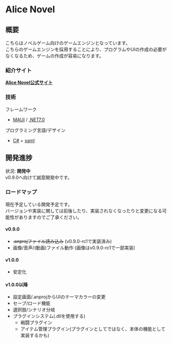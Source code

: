 # Alice Novel

## 概要
こちらはノベルゲーム向けのゲームエンジンとなっています。<br />
こちらのゲームエンジンを採用することにより、プログラムやUIの作成の必要がなくなるため、ゲームの作成が容易になります。<br />

### 紹介サイト
**[Alice Novel公式サイト](https://alicenovel.web.app "Alice Novel で世界をより楽しく")**<br />

### 技術
フレームワーク<br />
- [MAUI] / [.NET7.0]

プログラミング言語/デザイン<br />
- [C#] + [xaml]

[MAUI]: https://dotnet.microsoft.com/ja-jp/apps/maui ".NET MAUI"
[.NET7.0]: https://dotnet.microsoft.com/ja-jp/ ".NET"
[C#]: https://learn.microsoft.com/ja-jp/dotnet/csharp/ "C#ドキュメント"
[xaml]: https://learn.microsoft.com/ja-jp/dotnet/maui/xaml/ ".NET MAUI xamlドキュメント"

## 開発進捗
状況: **開発中**<br />
v0.9.0へ向けて誠意開発中です。<br />

### ロードマップ
現在予定している開発予定です。<br />
バージョンや実装に関しては前後したり、実装されなくなったりと変更になる可能性がありますのでご了承ください。<br />

#### v0.9.0
- ~~.anprojファイル読み込み~~ (v0.9.0-rc1で実装済み)
- 画像/音声/(動画)ファイル動作 (画像はv0.9.0-rc1で一部実装)

#### v1.0.0
- 安定化

#### v1.0.0以降
- 設定画面/.anprojからUIのテーマカラーの変更
- セーブ/ロード機能
- 選択肢/シナリオ分岐
- プラグインシステム(.dllを使用する)
  - 戦闘プラグイン
  - アイテム管理プラグイン(プラグインとしてではなく、本体の機能として実装するかも)
